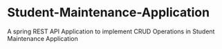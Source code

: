 # Student-Maintenance-Application
A spring REST API Application to implement CRUD Operations in Student Maintenance Application
